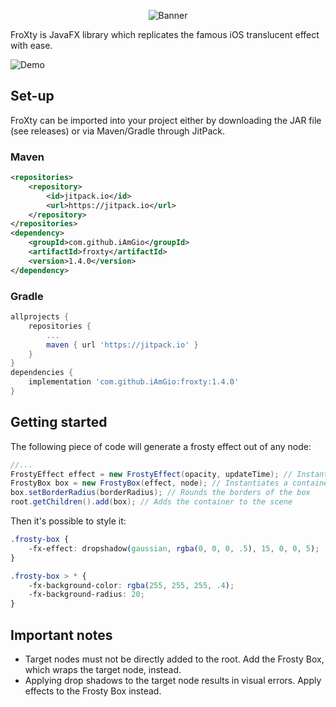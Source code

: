 <p align="center">
    <img src="https://i.imgur.com/l1JdYMt.png" alt="Banner">
</p>

FroXty is JavaFX library which replicates the famous iOS translucent effect with ease.

![Demo](https://i.imgur.com/Ri1srhg.gif) 

## Set-up

FroXty can be imported into your project either by downloading the JAR file (see releases) or via Maven/Gradle through JitPack.

### Maven
```xml
<repositories>
    <repository>
        <id>jitpack.io</id>
        <url>https://jitpack.io</url>
    </repository>
</repositories>
<dependency>
    <groupId>com.github.iAmGio</groupId>
    <artifactId>froxty</artifactId>
    <version>1.4.0</version>
</dependency>
```

### Gradle
```gradle
allprojects {
    repositories {
        ...
        maven { url 'https://jitpack.io' }
    }
}
dependencies {
    implementation 'com.github.iAmGio:froxty:1.4.0'
}
```

## Getting started

The following piece of code will generate a frosty effect out of any node:
```java
//...
FrostyEffect effect = new FrostyEffect(opacity, updateTime); // Instantiates the effect. The parameters are optional and default to (0.5, 10)
FrostyBox box = new FrostyBox(effect, node); // Instantiates a container with frosty effect
box.setBorderRadius(borderRadius); // Rounds the borders of the box
root.getChildren().add(box); // Adds the container to the scene
```

Then it's possible to style it:
```css
.frosty-box {
    -fx-effect: dropshadow(gaussian, rgba(0, 0, 0, .5), 15, 0, 0, 5);
}

.frosty-box > * {
    -fx-background-color: rgba(255, 255, 255, .4);
    -fx-background-radius: 20;
}
```

## Important notes
- Target nodes must not be directly added to the root. Add the Frosty Box, which wraps the target node, instead.
- Applying drop shadows to the target node results in visual errors. Apply effects to the Frosty Box instead.
